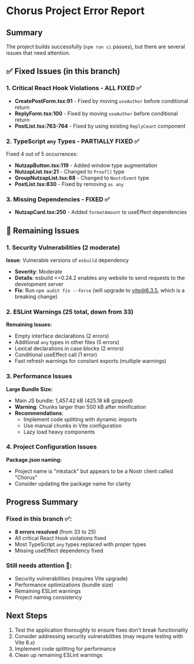 # Chorus Project Error Report

## Summary

The project builds successfully (`npm run ci` passes), but there are several issues that need attention.

## ✅ Fixed Issues (in this branch)

### 1. Critical React Hook Violations - ALL FIXED ✅
- **CreatePostForm.tsx:91** - Fixed by moving `useAuthor` before conditional return
- **ReplyForm.tsx:100** - Fixed by moving `useAuthor` before conditional return  
- **PostList.tsx:763-764** - Fixed by using existing `ReplyCount` component

### 2. TypeScript `any` Types - PARTIALLY FIXED ✅
Fixed 4 out of 5 occurrences:
- **NutzapButton.tsx:119** - Added window type augmentation
- **NutzapList.tsx:21** - Changed to `Proof[]` type
- **GroupNutzapList.tsx:88** - Changed to `NostrEvent` type
- **PostList.tsx:830** - Fixed by removing `as any`

### 3. Missing Dependencies - FIXED ✅
- **NutzapCard.tsx:250** - Added `formatAmount` to useEffect dependencies

## 🔴 Remaining Issues

### 1. Security Vulnerabilities (2 moderate)

**Issue**: Vulnerable versions of `esbuild` dependency
- **Severity**: Moderate
- **Details**: esbuild <=0.24.2 enables any website to send requests to the development server
- **Fix**: Run `npm audit fix --force` (will upgrade to vite@6.3.5, which is a breaking change)

### 2. ESLint Warnings (25 total, down from 33)

**Remaining Issues:**
- Empty interface declarations (2 errors)
- Additional `any` types in other files (5 errors)
- Lexical declarations in case blocks (2 errors)
- Conditional useEffect call (1 error)
- Fast refresh warnings for constant exports (multiple warnings)

### 3. Performance Issues

**Large Bundle Size:**
- Main JS bundle: 1,457.42 kB (425.18 kB gzipped)
- **Warning**: Chunks larger than 500 kB after minification
- **Recommendations**:
  - Implement code splitting with dynamic imports
  - Use manual chunks in Vite configuration
  - Lazy load heavy components

### 4. Project Configuration Issues

**Package.json naming:**
- Project name is "mkstack" but appears to be a Nostr client called "Chorus"
- Consider updating the package name for clarity

## Progress Summary

### Fixed in this branch ✅:
- **8 errors resolved** (from 33 to 25)
- All critical React Hook violations fixed
- Most TypeScript `any` types replaced with proper types
- Missing useEffect dependency fixed

### Still needs attention 🔴:
- Security vulnerabilities (requires Vite upgrade)
- Performance optimizations (bundle size)
- Remaining ESLint warnings
- Project naming consistency

## Next Steps

1. Test the application thoroughly to ensure fixes don't break functionality
2. Consider addressing security vulnerabilities (may require testing with Vite 6.x)
3. Implement code splitting for performance
4. Clean up remaining ESLint warnings
